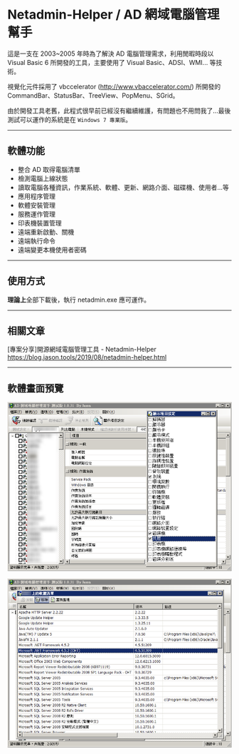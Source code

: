 # Netadmin-Helper / AD 網域電腦管理幫手

這是一支在 2003~2005 年時為了解決 AD 電腦管理需求，利用閒暇時段以 Visual Basic 6 所開發的工具，主要使用了 Visual Basic、ADSI、WMI... 等技術。

視覺化元件採用了 vbccelerator (http://www.vbaccelerator.com/) 所開發的 CommandBar、StatusBar、TreeView、PopMenu、SGrid。

由於開發工具老舊，此程式很早前已經沒有繼續維護，有問題也不用問我了...最後測試可以運作的系統是在 `Windows 7 專業版`。

-----

## 軟體功能

* 整合 AD 取得電腦清單
* 檢測電腦上線狀態
* 讀取電腦各種資訊，作業系統、軟體、更新、網路介面、磁碟機、使用者...等
* 應用程序管理
* 軟體安裝管理
* 服務運作管理
* 印表機裝置管理
* 遠端重新啟動、關機
* 遠端執行命令
* 遠端變更本機使用者密碼

-----

## 使用方式

**理論上**全部下載後，執行 netadmin.exe 應可運作。

-----

## 相關文章
  
[專案分享]開源網域電腦管理工具 - Netadmin-Helper  
https://blog.jason.tools/2019/08/netadmin-helper.html

-----

## 軟體畫面預覽

![主視窗](https://raw.githubusercontent.com/jasoncheng7115/netadmin-helper/master/images/netadmin3.png)


![軟體管理](https://raw.githubusercontent.com/jasoncheng7115/netadmin-helper/master/images/netadmin2.png)




